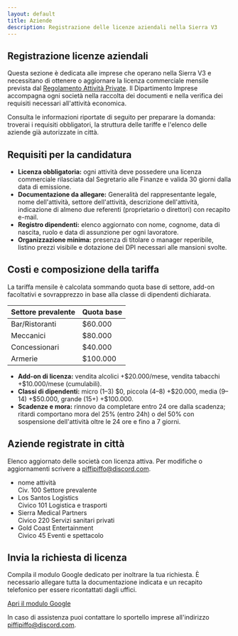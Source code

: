 ```yaml
---
layout: default
title: Aziende
description: Registrazione delle licenze aziendali nella Sierra V3
---
```


<section class="content-section">
  <h2>Registrazione licenze aziendali</h2>
  <p>Questa sezione è dedicata alle imprese che operano nella Sierra V3 e necessitano di ottenere o aggiornare la licenza commerciale mensile prevista dal <a href="{{ '/regolamento-attivita-private/' | relative_url }}">Regolamento Attività Private</a>. Il Dipartimento Imprese accompagna ogni società nella raccolta dei documenti e nella verifica dei requisiti necessari all'attività economica.</p>
  <p>Consulta le informazioni riportate di seguito per preparare la domanda: troverai i requisiti obbligatori, la struttura delle tariffe e l'elenco delle aziende già autorizzate in città.</p>
</section>

<section class="content-section">
  <h2>Requisiti per la candidatura</h2>
  <ul class="license-details">
    <li><strong>Licenza obbligatoria:</strong> ogni attività deve possedere una licenza commerciale rilasciata dal Segretario alle Finanze e valida 30 giorni dalla data di emissione.</li>
    <li><strong>Documentazione da allegare:</strong> Generalità del rappresentante legale, nome dell'attività, settore dell'attività, descrizione dell'attività, indicazione di almeno due referenti (proprietario o direttori) con recapito e-mail.</li>
    <li><strong>Registro dipendenti:</strong> elenco aggiornato con nome, cognome, data di nascita, ruolo e data di assunzione per ogni lavoratore.</li>
    <li><strong>Organizzazione minima:</strong> presenza di titolare o manager reperibile, listino prezzi visibile e dotazione dei DPI necessari alle mansioni svolte.</li>
  </ul>
</section>

<section class="content-section">
  <h2>Costi e composizione della tariffa</h2>
  <p>La tariffa mensile è calcolata sommando quota base di settore, add-on facoltativi e sovrapprezzo in base alla classe di dipendenti dichiarata.</p>
  <div class="table-container">
    <table>
      <thead>
        <tr>
          <th>Settore prevalente</th>
          <th>Quota base</th>
        </tr>
      </thead>
      <tbody>
        <tr>
          <td>Bar/Ristoranti</td>
          <td>$60.000</td>
        </tr>
        <tr>
          <td>Meccanici</td>
          <td>$80.000</td>
        </tr>
        <tr>
          <td>Concessionari</td>
          <td>$40.000</td>
        </tr>
        <tr>
          <td>Armerie</td>
          <td>$100.000</td>
        </tr>
      </tbody>
    </table>
  </div>
  <ul class="license-details">
    <li><strong>Add-on di licenza:</strong> vendita alcolici +$20.000/mese, vendita tabacchi +$10.000/mese (cumulabili).</li>
    <li><strong>Classi di dipendenti:</strong> micro (1–3) $0, piccola (4–8) +$20.000, media (9–14) +$50.000, grande (15+) +$100.000.</li>
    <li><strong>Scadenze e mora:</strong> rinnovo da completare entro 24 ore dalla scadenza; ritardi comportano mora del 25% (entro 24h) o del 50% con sospensione dell'attività oltre le 24 ore e fino a 7 giorni.</li>
  </ul>
</section>

<section class="content-section">
  <h2>Aziende registrate in città</h2>
  <p>Elenco aggiornato delle società con licenza attiva. Per modifiche o aggiornamenti scrivere a <a href="#">piffipiffo@discord.com</a>.</p>
  <ul class="company-list">
    <li>
      <span class="company-name">nome attività</span>
      <div class="company-meta">
        <span>Civ. 100</span>
        <span>Settore prevalente</span>
      </div>
    </li>
    <li>
      <span class="company-name">Los Santos Logistics</span>
      <div class="company-meta">
        <span>Civico 101</span>
        <span>Logistica e trasporti</span>
      </div>
    </li>
    <li>
      <span class="company-name">Sierra Medical Partners</span>
      <div class="company-meta">
        <span>Civico 220</span>
        <span>Servizi sanitari privati</span>
      </div>
    </li>
    <li>
      <span class="company-name">Gold Coast Entertainment</span>
      <div class="company-meta">
        <span>Civico 45</span>
        <span>Eventi e spettacolo</span>
      </div>
    </li>
  </ul>
</section>

<section class="content-section accent">
  <h2>Invia la richiesta di licenza</h2>
  <p>Compila il modulo Google dedicato per inoltrare la tua richiesta. È necessario allegare tutta la documentazione indicata e un recapito telefonico per essere ricontattati dagli uffici.</p>
  <div class="button-group">
    <a class="button primary" href="https://forms.gle/X5hQMsypDSSJGRhC7" target="_blank" rel="noopener">Apri il modulo Google</a>
  </div>
  <p>In caso di assistenza puoi contattare lo sportello imprese all'indirizzo <a href="#">piffipiffo@discord.com</a>.</p>
</section>
